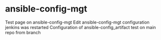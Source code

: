 # ansible-config-mgt
Test page on ansible-config-mgt
Edit ansible-config-mgt configuration
jenkins was restarted
Configuration of ansible-config_artifact
test on main repo from branch
